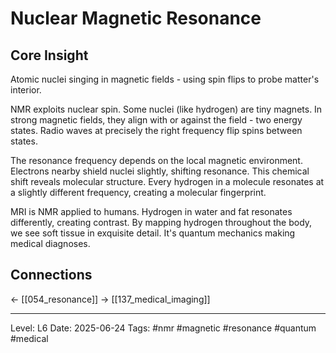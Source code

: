 # Nuclear Magnetic Resonance

## Core Insight
Atomic nuclei singing in magnetic fields - using spin flips to probe matter's interior.

NMR exploits nuclear spin. Some nuclei (like hydrogen) are tiny magnets. In strong magnetic fields, they align with or against the field - two energy states. Radio waves at precisely the right frequency flip spins between states.

The resonance frequency depends on the local magnetic environment. Electrons nearby shield nuclei slightly, shifting resonance. This chemical shift reveals molecular structure. Every hydrogen in a molecule resonates at a slightly different frequency, creating a molecular fingerprint.

MRI is NMR applied to humans. Hydrogen in water and fat resonates differently, creating contrast. By mapping hydrogen throughout the body, we see soft tissue in exquisite detail. It's quantum mechanics making medical diagnoses.

## Connections
← [[054_resonance]]
→ [[137_medical_imaging]]

---
Level: L6
Date: 2025-06-24
Tags: #nmr #magnetic #resonance #quantum #medical